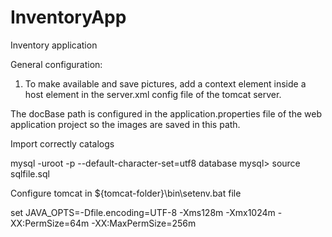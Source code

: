 # InventoryApp
Inventory application

General configuration:

1. To make available and save pictures, add a context element inside a host element in the server.xml config file of the tomcat server.

  <Context docBase="c:/items/pictures" path="/uploads" reloadable="true" crossContext="true" />
  
The docBase path is configured in the application.properties file of the web application project so the images are saved in this path.



Import correctly catalogs

mysql -uroot -p --default-character-set=utf8 database
mysql> source sqlfile.sql


Configure tomcat
in ${tomcat-folder}\bin\setenv.bat file

set JAVA_OPTS=-Dfile.encoding=UTF-8 -Xms128m -Xmx1024m -XX:PermSize=64m -XX:MaxPermSize=256m